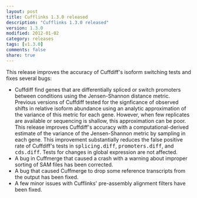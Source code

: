 ```yaml
---
layout: post
title: Cufflinks 1.3.0 released
description: "Cufflinks 1.3.0 released"
version: 1.3.0
modified: 2012-01-02
category: releases
tags: [v1.3.0]
comments: false
share: true
---
```

This release improves the accuracy of Cuffdiff's isoform switching tests and fixes several bugs:

- Cuffdiff find genes that are differentially spliced or switch promoters between conditions using the Jensen-Shannon distance metric. Previous versions of Cuffdiff tested for the signficance of observed shifts in relative isoform abundance using an analytic approximation of the variance of this metric for each gene. However, when few replicates are available or sequencing is shallow, this approximation can be poor. This release improves Cuffdiff's accuracy with a computational-derived estimate of the variance of the Jensen-Shannon metric by sampling in each gene. This improvement substantially reduces the false positive rate of Cuffdiff's tests in <tt>splicing.diff</tt>, <tt>promoters.diff</tt>, and <tt>cds.diff</tt>. Tests for changes in global expression are not affected.
- A bug in Cuffmerge that caused a crash with a warning about improper sorting of SAM files has been corrected.
- A bug that caused Cuffmerge to drop some reference transcripts from the output has been fixed.
- A few minor issues with Cufflinks' pre-assembly alignment filters have been fixed.